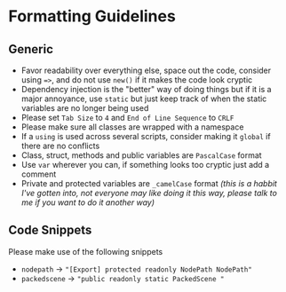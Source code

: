 # Formatting Guidelines

## Generic

- Favor readability over everything else, space out the code, consider using `=>`, and do not use `new()` if it makes the code look cryptic
- Dependency injection is the "better" way of doing things but if it is a major annoyance, use `static` but just keep track of when the static variables are no longer being used
- Please set `Tab Size` to `4` and `End of Line Sequence` to `CRLF`
- Please make sure all classes are wrapped with a namespace
- If a `using` is used across several scripts, consider making it `global` if there are no conflicts
- Class, struct, methods and public variables are `PascalCase` format
- Use `var` wherever you can, if something looks too cryptic just add a comment
- Private and protected variables are `_camelCase` format *(this is a habbit I've gotten into, not everyone may like doing it this way, please talk to me if you want to do it another way)*

## Code Snippets

Please make use of the following snippets

- `nodepath` -> `"[Export] protected readonly NodePath NodePath"`
- `packedscene` -> `"public readonly static PackedScene "`
